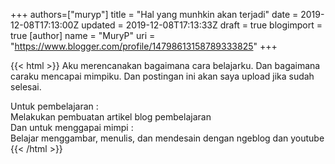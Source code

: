 +++
 authors=["muryp"] 
title = "Hal yang munhkin akan terjadi"
date = 2019-12-08T17:13:00Z
updated = 2019-12-08T17:13:33Z
draft = true
blogimport = true 
[author]
	name = "MuryP"
	uri = "https://www.blogger.com/profile/14798613158789333825"
+++

 {{< html >}} 
Aku merencanakan bagaimana cara belajarku. Dan bagaimana caraku mencapai mimpiku. Dan postingan ini akan saya upload jika sudah selesai.<div>Untuk pembelajaran :</div><div>Melakukan pembuatan artikel blog pembelajaran</div><div>Dan untuk menggapai mimpi :</div><div>Belajar menggambar, menulis, dan mendesain dengan ngeblog dan youtube</div>
{{< /html >}}
